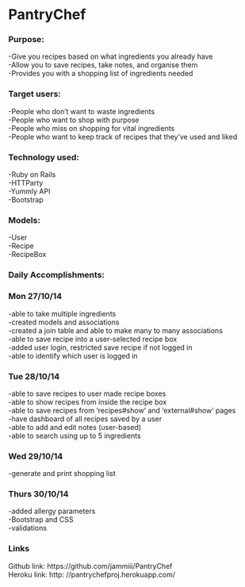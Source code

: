 <h1>PantryChef </h1>

<h3>Purpose:</h3>

-Give you recipes based on what ingredients you already have<br>
-Allow you to save recipes, take notes, and organise them<br>
-Provides you with a shopping list of ingredients needed<br>


<h3>Target users:</h3>
-People who don’t want to waste ingredients<br>
-People who want to shop with purpose<br>
-People who miss on shopping for vital ingredients<br>
-People who want to keep track of recipes that they’ve used and liked<br>


<h3>Technology used:</h3>
-Ruby on Rails<br>
-HTTParty<br>
-Yummly API<br>
-Bootstrap<br>

<h3>Models:</h3>
-User<br>
-Recipe<br>
-RecipeBox<br>


<h3>Daily Accomplishments:</h3>

<h3>Mon 27/10/14</h3> 
-able to take multiple ingredients<br>
-created models and associations<br>
-created a join table and able to make many to many associations<br>
-able to save recipe into a user-selected recipe box<br>
-added user login, restricted save recipe if not logged in<br>
-able to identify which user is logged in<br>

<h3>Tue 28/10/14</h3>
-able to save recipes to user made recipe boxes<br>
-able to show recipes from inside the recipe box<br>
-able to save recipes from ‘recipes#show’ and ‘external#show’ pages<br>
-have dashboard of all recipes saved by a user<br>
-able to add and edit notes (user-based)<br>
-able to search using up to 5 ingredients<br>

<h3>Wed 29/10/14</h3>
-generate and print shopping list

<h3>Thurs 30/10/14</h3>
-added allergy parameters <br>
-Bootstrap and CSS<br>
-validations<br>

<h3>Links</h3>
Github link: https://github.com/jammiii/PantryChef <br>
Heroku link: http: //pantrychefproj.herokuapp.com/

